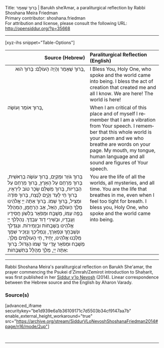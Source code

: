 <html>
<head></head>
<body>
Title: בָּרוּךְ שֶׁאָמַר | Barukh she’Amar, a paraliturgical reflection by Rabbi Shoshana Meira Friedman<br />
Primary contributor: shoshana.friedman<br />
For attribution and license, please consult the following URL: <a href="http://opensiddur.org/?p=35668">http://opensiddur.org/?p=35668</a>
<p />
<hr />

[xyz-ihs snippet="Table-Options"]<table style="margin-left: auto; margin-right: auto;" class="draggable">
<thead><tr><th id="x" style="text-align: right;">Source (Hebrew)</th><th style="text-align: left;">Paraliturgical Reflection (English)</th></tr></thead>
<tbody>
<tr><td style="vertical-align:top;">
<div class="liturgy" lang="he" style="text-align: right;">
בָּרוּךְ שֶׁאָמַר וְהָיָה הָעוֹלָם: 
בָּרוּךְ הוּא, 
</span></div></td>
 
<td style="vertical-align:top;">
<div class="english" lang="en">
I Bless You, Holy One, who spoke and the world came into being.
I bless the act of creation that created me and all I know.
We are here!  The world is here!  
</div></td></tr>


<tr><td style="vertical-align:top;">
<div class="liturgy" lang="he">
בָּרוּךְ אוֹמֵר וְעוֹשֶׂה, 
</span></div></td>
 
<td style="vertical-align:top;">
<div class="english" lang="en">
When I am critical of this place and of myself
I remember that I am a vibration from Your speech.
I remember that this whole world is your poem
and we who breathe are words on your page.
My mouth, my tongue, human language and all sound
are figures of Your speech.
</div></td></tr>


<tr><td style="vertical-align:top;">
<div class="liturgy" lang="he">
בָּרוּךְ גּוֹזֵר וּמְקַיֵּם, בָּרוּךְ עוֹשֶׂה בְרֵאשִׁית, בָּרוּךְ מְרַחֵם עַל הָאָרֶץ, בָּרוּךְ מְרַחֵם עַל הַבְּרִיּוֹת, בָּרוּךְ מְשַׁלֵּם שָׂכָר טוֹב לִירֵאָיו, בָּרוּךְ חַי לָעַד וְקַיָּם לָנֶצַח, בָּרוּךְ פּוֹדֶה וּמַצִּיל, בָּרוּךְ שְׁמוֹ. בָּרוּךְ אַתָּה יְיָ אֱלֹהֵינוּ מֶלֶךְ הָעוֹלָם, הָאֵל, אָב הָרַחֲמָן, הַמְהֻלָּל בְּפֶה עַמּוֹ, מְשֻׁבָּח וּמְפֹאָר בִּלְשׁוֹן חֲסִידָיו וַעֲבָדָיו, וּבְשִׁירֵי דָוִד עַבְדֶּךָ. נְהַלֶּלְךָ יְיָ אֱלהֵינוּ בִּשְׁבָחוֹת וּבִזְמִירוֹת. וּנְגַדֶּלְךָ וּנְשַׁבֵּחֲךָ וּנְפָאֶרְךָ, וְנַמְלִיכְךָ וְנַזְכִּיר שִׁמְךָ מַלְכֵּנוּ אֱלהֵינוּ, יָחִיד, חֵי הָעוֹלָמִים מֶלֶךְ. מְשֻׁבָּח וּמְפֹאָר עֲדֵי עַד שְׁמוֹ הַגָּדוֹל: בָּרוּךְ אַתָּה יְיָ, מֶלֶךְ מְהֻלָּל בַּתִּשְׁבָּחוֹת:
</span></div></td>
 
<td style="vertical-align:top;">
<div class="english" lang="en">
You are the life of all the worlds, all mysteries, and all time.
You are the life that breathes in me, even when I feel too tight for breath.
I bless you, Holy One, who spoke and the world came into being.
</div></td></tr>
</tbody></table>

<hr />

Rabbi Shoshana Meira's paraliturgical reflection on Barukh She'amar, the prayer commencing the Psukei d'Zimrah/Zemirot introduction to Shaḥarit, was first published in her <a href="/?p=9556">Siddur v'lo Nevosh</a> (2014). Linear correspondence between the Hebrew source and the English by Aharon Varady.

<h3>Source(s)</h3>

[advanced_iframe securitykey="be1d939e6a1b36109171c7d5503b34cf9147aa7b" enable_external_height_workaround="true" src="https://archive.org/stream/SiddurVLoNevoshShoshanaFriedman2014#page/n16/mode/2up"]

&nbsp;

<hr />

&nbsp;
</body>
</html>